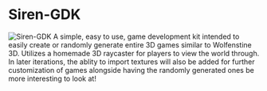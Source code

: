 # Siren-GDK
![Siren-GDK]()
A simple, easy to use, game development kit intended to easily create or randomly generate entire 3D games similar to Wolfenstine 3D. Utilizes a homemade 3D raycaster for players to view the world through. In later iterations, the ablity to import textures will also be added for further customization of games alongside having the randomly generated ones be more interesting to look at!
